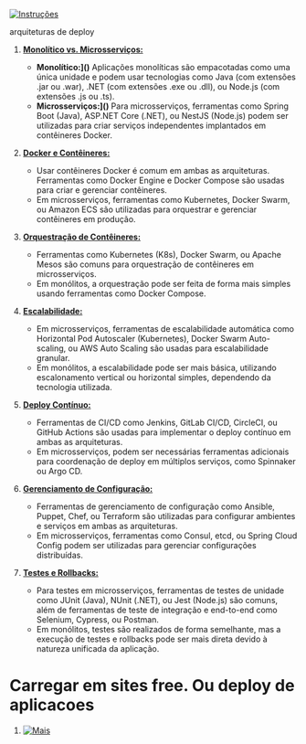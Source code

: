 [![Instruções](https://img.shields.io/badge/Back-red?style=for-the-badge)](../instructions.md)

arquiteturas de deploy

1. **[Monolítico vs. Microsserviços:]()**
   - **Monolítico:]()** Aplicações monolíticas são empacotadas como uma única unidade e podem usar tecnologias como Java (com extensões .jar ou .war), .NET (com extensões .exe ou .dll), ou Node.js (com extensões .js ou .ts).
   - **Microsserviços:]()** Para microsserviços, ferramentas como Spring Boot (Java), ASP.NET Core (.NET), ou NestJS (Node.js) podem ser utilizadas para criar serviços independentes implantados em contêineres Docker.

2. **[Docker e Contêineres:]()**
   - Usar contêineres Docker é comum em ambas as arquiteturas. Ferramentas como Docker Engine e Docker Compose são usadas para criar e gerenciar contêineres.
   - Em microsserviços, ferramentas como Kubernetes, Docker Swarm, ou Amazon ECS são utilizadas para orquestrar e gerenciar contêineres em produção.

3. **[Orquestração de Contêineres:]()**
   - Ferramentas como Kubernetes (K8s), Docker Swarm, ou Apache Mesos são comuns para orquestração de contêineres em microsserviços.
   - Em monólitos, a orquestração pode ser feita de forma mais simples usando ferramentas como Docker Compose.

4. **[Escalabilidade:]()**
   - Em microsserviços, ferramentas de escalabilidade automática como Horizontal Pod Autoscaler (Kubernetes), Docker Swarm Auto-scaling, ou AWS Auto Scaling são usadas para escalabilidade granular.
   - Em monólitos, a escalabilidade pode ser mais básica, utilizando escalonamento vertical ou horizontal simples, dependendo da tecnologia utilizada.

5. **[Deploy Contínuo:]()**
   - Ferramentas de CI/CD como Jenkins, GitLab CI/CD, CircleCI, ou GitHub Actions são usadas para implementar o deploy contínuo em ambas as arquiteturas.
   - Em microsserviços, podem ser necessárias ferramentas adicionais para coordenação de deploy em múltiplos serviços, como Spinnaker ou Argo CD.

6. **[Gerenciamento de Configuração:]()**
   - Ferramentas de gerenciamento de configuração como Ansible, Puppet, Chef, ou Terraform são utilizadas para configurar ambientes e serviços em ambas as arquiteturas.
   - Em microsserviços, ferramentas como Consul, etcd, ou Spring Cloud Config podem ser utilizadas para gerenciar configurações distribuídas.

7. **[Testes e Rollbacks:]()**
   - Para testes em microsserviços, ferramentas de testes de unidade como JUnit (Java), NUnit (.NET), ou Jest (Node.js) são comuns, além de ferramentas de teste de integração e end-to-end como Selenium, Cypress, ou Postman.
   - Em monólitos, testes são realizados de forma semelhante, mas a execução de testes e rollbacks pode ser mais direta devido à natureza unificada da aplicação.


#   Carregar em sites free. Ou deploy de aplicacoes

1. [![Mais](https://img.shields.io/badge/See_more...-grey?style=for-the-badge)](https://github.com/Catson28/Enployer-Management/blob/main/Ferramentas/Gerais/deploy.md)